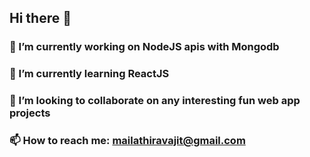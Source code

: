 ## Hi there 👋
### 🔭 I’m currently working on NodeJS apis with Mongodb
### 🌱 I’m currently learning ReactJS
### 👯 I’m looking to collaborate on any interesting fun web app projects
### 📫 How to reach me: mailathiravajit@gmail.com
<!--
**Athira2199/Athira2199** is a ✨ _special_ ✨ repository because its `README.md` (this file) appears on your GitHub profile.

Here are some ideas to get you started:

 
- 🤔 I’m looking for help with ...
- 💬 Ask me about ...

- 😄 Pronouns: ...
- ⚡ Fun fact: ...
-->
